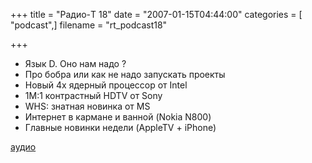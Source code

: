 +++
title = "Радио-T 18"
date = "2007-01-15T04:44:00"
categories = [ "podcast",]
filename = "rt_podcast18"

+++

- Язык D. Оно нам надо ?
- Про бобра или как не надо запускать проекты
- Новый 4х ядерный процессор от Intel
- 1M:1 контрастный HDTV от Sony
- WHS: знатная новинка от MS
- Интернет в кармане и ванной (Nokia N800)
- Главные новинки недели (AppleTV + iPhone)

[аудио](https://cdn.radio-t.com/rt_podcast18.mp3)
<audio src="https://cdn.radio-t.com/rt_podcast18.mp3" preload="none"></audio>
